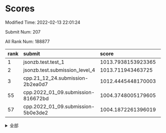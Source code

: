 # Scores

Modified Time: 2022-02-13 22:01:24

Submit Num: 207

All Rank Num: 188877

| rank |               submit               |       score        |       sigma        | pk_num |
| :--- | :--------------------------------- | :----------------- | :----------------- | :----- |
| 1    | jsonzb.test.test_1                 | 1013.7938153923365 | 0.8273521455377703 | 3652   |
| 2    | jsonzb.test.submission_level_4     | 1013.711943463725  | 0.8312209743881909 | 3648   |
| 3    | cpp.21_12_24.submission-2b2ea0d7   | 1012.4445448170003 | 0.7812063319605395 | 3646   |
| 55   | cpp.2022_01_09.submission-816672bd | 1004.3748005179605 | 0.7064645759258111 | 3648   |
| 57   | cpp.2022_01_09.submission-5b0e3de2 | 1004.1872261396019 | 0.7164541368732837 | 3651   |


<details>
<summary>全部</summary>

| rank |                 submit                 |       score        |       sigma        | pk_num |
| :--- | :------------------------------------- | :----------------- | :----------------- | :----- |
| 1    | jsonzb.test.test_1                     | 1013.7938153923365 | 0.8273521455377703 | 3652   |
| 2    | jsonzb.test.submission_level_4         | 1013.711943463725  | 0.8312209743881909 | 3648   |
| 3    | cpp.21_12_24.submission-2b2ea0d7       | 1012.4445448170003 | 0.7812063319605395 | 3646   |
| 4    | gobigger.level_3.submission_level_3_12 | 1011.3443859103168 | 0.7414098018446426 | 3650   |
| 5    | gobigger.level_3.submission_level_3_9  | 1011.1843234410778 | 0.7689843350324729 | 3649   |
| 6    | gobigger.level_3.submission_level_3_38 | 1011.043979685736  | 0.7691034432392763 | 3649   |
| 7    | gobigger.level_3.submission_level_3_7  | 1011.0090827376224 | 0.7464753381959176 | 3650   |
| 8    | gobigger.level_3.submission_level_3_31 | 1010.8937988841708 | 0.7658891924183466 | 3644   |
| 9    | gobigger.level_3.submission_level_3_3  | 1010.8617924724406 | 0.7492361710719754 | 3650   |
| 10   | gobigger.level_3.submission_level_3_16 | 1010.8038184950892 | 0.7734111902736472 | 3654   |
| 11   | gobigger.level_3.submission_level_3_43 | 1010.5825015351147 | 0.7662337151336032 | 3653   |
| 12   | gobigger.level_3.submission_level_3_40 | 1010.5640975405115 | 0.7648385936813085 | 3648   |
| 13   | gobigger.level_3.submission_level_3_13 | 1010.5318976462537 | 0.770859497499111  | 3651   |
| 14   | gobigger.level_3.submission_level_3_5  | 1010.5308746042203 | 0.7762304109018181 | 3648   |
| 15   | gobigger.level_3.submission_level_3_15 | 1010.5196516578302 | 0.8102693446538799 | 3651   |
| 16   | gobigger.level_3.submission_level_3_39 | 1010.5001631198215 | 0.7602162652064192 | 3645   |
| 17   | gobigger.level_3.submission_level_3_2  | 1010.3941790023639 | 0.7723672584355635 | 3645   |
| 18   | gobigger.level_3.submission_level_3_41 | 1010.3532027161174 | 0.7502475459771313 | 3652   |
| 19   | gobigger.level_3.submission_level_3_20 | 1010.3156192328937 | 0.7589729456905253 | 3650   |
| 20   | gobigger.level_3.submission_level_3_44 | 1010.2543008775838 | 0.7426949515652902 | 3651   |
| 21   | gobigger.level_3.submission_level_3_4  | 1010.2380809032322 | 0.7363102192624446 | 3657   |
| 22   | gobigger.level_3.submission_level_3_49 | 1010.2315226106608 | 0.7668162122966231 | 3653   |
| 23   | gobigger.level_3.submission_level_3_11 | 1010.2026456478983 | 0.7850995438970094 | 3652   |
| 24   | gobigger.level_3.submission_level_3_19 | 1010.1592054997933 | 0.770101647749393  | 3652   |
| 25   | gobigger.level_3.submission_level_3_27 | 1010.1336181298059 | 0.7565195839107789 | 3649   |
| 26   | gobigger.level_3.submission_level_3_26 | 1010.0431539987876 | 0.7824203362349961 | 3654   |
| 27   | gobigger.level_3.submission_level_3_30 | 1010.0254040986874 | 0.7556679651458516 | 3649   |
| 28   | gobigger.level_3.submission_level_3_42 | 1010.0014321447275 | 0.7628258162527674 | 3651   |
| 29   | gobigger.level_3.submission_level_3_36 | 1009.9402842730948 | 0.758949666028881  | 3655   |
| 30   | gobigger.level_3.submission_level_3_23 | 1009.8879670687567 | 0.7932152889202528 | 3651   |
| 31   | gobigger.level_3.submission_level_3_33 | 1009.8782139016556 | 0.742304787232837  | 3648   |
| 32   | gobigger.level_3.submission_level_3_46 | 1009.7987962126003 | 0.7622399949975804 | 3651   |
| 33   | gobigger.level_3.submission_level_3_29 | 1009.6875796614092 | 0.7617908773356583 | 3650   |
| 34   | gobigger.level_3.submission_level_3_47 | 1009.6841682558128 | 0.7525255060364181 | 3650   |
| 35   | gobigger.level_3.submission_level_3_35 | 1009.6496471432464 | 0.7648499362707578 | 3652   |
| 36   | gobigger.level_3.submission_level_3_6  | 1009.6016223473492 | 0.7431919344010981 | 3651   |
| 37   | gobigger.level_3.submission_level_3_24 | 1009.5946624660062 | 0.7461615289596923 | 3648   |
| 38   | gobigger.level_3.submission_level_3_1  | 1009.5604728398    | 0.7552889035434777 | 3650   |
| 39   | gobigger.level_3.submission_level_3_28 | 1009.5347593438034 | 0.74708990147975   | 3651   |
| 40   | gobigger.level_3.submission_level_3_14 | 1009.5311095465693 | 0.7500476418332457 | 3652   |
| 41   | gobigger.level_3.submission_level_3_10 | 1009.530724732661  | 0.7767994736855078 | 3653   |
| 42   | gobigger.level_3.submission_level_3_8  | 1009.4800301697996 | 0.727618172749024  | 3651   |
| 43   | gobigger.level_3.submission_level_3_45 | 1009.318146866601  | 0.7719311369038894 | 3651   |
| 44   | gobigger.level_3.submission_level_3_37 | 1009.0789880165826 | 0.7494821007489774 | 3654   |
| 45   | gobigger.level_3.submission_level_3_34 | 1009.038454806498  | 0.7583528445735772 | 3649   |
| 46   | gobigger.level_3.submission_level_3_0  | 1008.9537287603803 | 0.7424464532518642 | 3646   |
| 47   | gobigger.level_3.submission_level_3_17 | 1008.8599670376644 | 0.7437223898363491 | 3649   |
| 48   | gobigger.level_3.submission_level_3_48 | 1008.7500331111859 | 0.7644862534074578 | 3649   |
| 49   | gobigger.level_3.submission_level_3_18 | 1008.6113397574258 | 0.7291668514196089 | 3655   |
| 50   | gobigger.level_3.submission_level_3_25 | 1008.6091271152465 | 0.7506107103183081 | 3649   |
| 51   | gobigger.level_3.submission_level_3_32 | 1008.5497448861274 | 0.7439850839971401 | 3651   |
| 52   | gobigger.level_3.submission_level_3_21 | 1008.5258642591857 | 0.7495192562022961 | 3655   |
| 53   | gobigger.level_3.submission_level_3_22 | 1008.0674812628954 | 0.7206357290840092 | 3650   |
| 54   | gobigger.level_1.submission_level_1_37 | 1004.605336950162  | 0.7223353137373768 | 3649   |
| 55   | cpp.2022_01_09.submission-816672bd     | 1004.3748005179605 | 0.7064645759258111 | 3648   |
| 56   | gobigger.level_1.submission_level_1_27 | 1004.2170507582459 | 0.717621414583985  | 3652   |
| 57   | cpp.2022_01_09.submission-5b0e3de2     | 1004.1872261396019 | 0.7164541368732837 | 3651   |
| 58   | gobigger.level_1.submission_level_1_22 | 1004.1649103720051 | 0.7180384205795983 | 3652   |
| 59   | gobigger.level_1.submission_level_1_24 | 1004.0735350893717 | 0.7001225355474526 | 3652   |
| 60   | gobigger.level_1.submission_level_1_16 | 1004.0518794850645 | 0.7126212501995194 | 3650   |
| 61   | gobigger.level_1.submission_level_1_2  | 1004.0156711568496 | 0.7109410926371367 | 3649   |
| 62   | gobigger.level_1.submission_level_1_35 | 1003.9755322764111 | 0.7066592678424021 | 3651   |
| 63   | gobigger.level_1.submission_level_1_39 | 1003.9720936497744 | 0.7225983494946597 | 3650   |
| 64   | gobigger.level_1.submission_level_1_6  | 1003.963166017237  | 0.730665622812612  | 3645   |
| 65   | gobigger.level_1.submission_level_1_1  | 1003.9219218299362 | 0.7172823265334354 | 3646   |
| 66   | gobigger.level_1.submission_level_1_15 | 1003.8672208660022 | 0.7114958569532558 | 3648   |
| 67   | gobigger.level_1.submission_level_1_11 | 1003.8155424894398 | 0.7113943953351562 | 3646   |
| 68   | gobigger.level_1.submission_level_1_47 | 1003.812524694284  | 0.7246935865627211 | 3648   |
| 69   | gobigger.level_1.submission_level_1_32 | 1003.8047104161276 | 0.7172985141326149 | 3646   |
| 70   | gobigger.level_1.submission_level_1_17 | 1003.7915015252864 | 0.7149878294151693 | 3651   |
| 71   | gobigger.level_1.submission_level_1_33 | 1003.7280716127033 | 0.7166357254551384 | 3649   |
| 72   | gobigger.level_1.submission_level_1_45 | 1003.7068629439887 | 0.7188543403260709 | 3654   |
| 73   | gobigger.level_1.submission_level_1_13 | 1003.6715097501884 | 0.7234933322760121 | 3656   |
| 74   | gobigger.level_1.submission_level_1_29 | 1003.6368752239011 | 0.7121334358870374 | 3652   |
| 75   | gobigger.level_1.submission_level_1_0  | 1003.6152881566633 | 0.7222034544328907 | 3651   |
| 76   | gobigger.level_1.submission_level_1_7  | 1003.5984146639599 | 0.7198595817893844 | 3642   |
| 77   | gobigger.level_1.submission_level_1_36 | 1003.5704652689981 | 0.7097964436884465 | 3652   |
| 78   | gobigger.level_1.submission_level_1_5  | 1003.4968529767835 | 0.7201337371168993 | 3648   |
| 79   | gobigger.level_1.submission_level_1_41 | 1003.4695609270167 | 0.7089441026606992 | 3653   |
| 80   | gobigger.level_1.submission_level_1_23 | 1003.3910947084998 | 0.7120458783466417 | 3650   |
| 81   | gobigger.level_1.submission_level_1_49 | 1003.3785003752745 | 0.7235916850175992 | 3649   |
| 82   | gobigger.level_1.submission_level_1_44 | 1003.3196681552921 | 0.7186314762774636 | 3651   |
| 83   | gobigger.level_1.submission_level_1_4  | 1003.3060713057342 | 0.7195391034717917 | 3653   |
| 84   | gobigger.level_1.submission_level_1_18 | 1003.2812075387357 | 0.7199442286738189 | 3647   |
| 85   | gobigger.level_1.submission_level_1_3  | 1003.2790573766995 | 0.7148817911388646 | 3649   |
| 86   | gobigger.level_1.submission_level_1_34 | 1003.2506757669657 | 0.7091789159135002 | 3652   |
| 87   | gobigger.level_1.submission_level_1_9  | 1003.0764676425072 | 0.7140876522051396 | 3645   |
| 88   | gobigger.level_1.submission_level_1_19 | 1003.0285546559396 | 0.7157267057981547 | 3650   |
| 89   | gobigger.level_1.submission_level_1_20 | 1002.9941641925429 | 0.7063462585184623 | 3653   |
| 90   | gobigger.level_1.submission_level_1_21 | 1002.9805021564424 | 0.7127373897114124 | 3645   |
| 91   | gobigger.level_1.submission_level_1_30 | 1002.9476957908822 | 0.7065042077224964 | 3643   |
| 92   | gobigger.level_1.submission_level_1_10 | 1002.8919240947072 | 0.7216090163539856 | 3652   |
| 93   | gobigger.level_1.submission_level_1_43 | 1002.8653865874244 | 0.709491013507943  | 3651   |
| 94   | gobigger.level_1.submission_level_1_48 | 1002.8147221798653 | 0.7081085035254372 | 3653   |
| 95   | gobigger.level_1.submission_level_1_26 | 1002.4294021383088 | 0.7161175382108687 | 3652   |
| 96   | gobigger.level_1.submission_level_1_8  | 1002.2127964378981 | 0.7097202316100406 | 3653   |
| 97   | gobigger.level_1.submission_level_1_14 | 1002.108456567974  | 0.7122713955325761 | 3649   |
| 98   | gobigger.level_1.submission_level_1_31 | 1002.1019370549362 | 0.7149136324335209 | 3645   |
| 99   | gobigger.level_1.submission_level_1_46 | 1002.0892292313343 | 0.7022587639054805 | 3649   |
| 100  | gobigger.level_1.submission_level_1_12 | 1002.0712340925481 | 0.7243950811906366 | 3652   |
| 101  | gobigger.level_1.submission_level_1_28 | 1002.0403558723337 | 0.7103679249538991 | 3650   |
| 102  | gobigger.level_1.submission_level_1_40 | 1001.8797294229726 | 0.7143044519992527 | 3648   |
| 103  | gobigger.level_1.submission_level_1_42 | 1001.8768928198793 | 0.7235693277364489 | 3647   |
| 104  | gobigger.level_1.submission_level_1_25 | 1001.8113631064338 | 0.7078118761739923 | 3643   |
| 105  | gobigger.level_1.submission_level_1_38 | 1001.5285983704241 | 0.7033961527681083 | 3654   |
| 106  | gobigger.random.submission_random_36   | 997.5308737537769  | 0.7135844253016662 | 3653   |
| 107  | gobigger.random.submission_random_25   | 997.5254077356775  | 0.7224236369575581 | 3650   |
| 108  | gobigger.random.submission_random_39   | 996.8972275538615  | 0.6990861859284789 | 3650   |
| 109  | gobigger.random.submission_random_30   | 996.7832019840677  | 0.7245496456319798 | 3646   |
| 110  | gobigger.random.submission_random_12   | 996.7586871506365  | 0.701590048006864  | 3653   |
| 111  | gobigger.random.submission_random_26   | 996.7532992065943  | 0.7150150173389103 | 3652   |
| 112  | gobigger.random.submission_random_13   | 996.7222556002766  | 0.7125248983640197 | 3649   |
| 113  | gobigger.random.submission_random_44   | 996.670711080217   | 0.7131523246057664 | 3653   |
| 114  | gobigger.random.submission_random_10   | 996.6597949570902  | 0.7144529921392864 | 3649   |
| 115  | gobigger.random.submission_random_38   | 996.5694809565925  | 0.7092898284358558 | 3651   |
| 116  | gobigger.random.submission_random_18   | 996.4724203144077  | 0.7097468985558406 | 3647   |
| 117  | gobigger.random.submission_random_33   | 996.4713261204435  | 0.7074169792158297 | 3654   |
| 118  | gobigger.random.submission_random_47   | 996.4373137818405  | 0.7059642500935758 | 3645   |
| 119  | gobigger.random.submission_random_6    | 996.3684883651168  | 0.7062593777724275 | 3651   |
| 120  | gobigger.random.submission_random_8    | 996.3537409852195  | 0.7005993264933847 | 3649   |
| 121  | gobigger.random.submission_random_7    | 996.1788723112055  | 0.7163670601363353 | 3649   |
| 122  | gobigger.random.submission_random_29   | 996.1735171123246  | 0.7093883635202611 | 3651   |
| 123  | gobigger.random.submission_random_21   | 996.1355145881329  | 0.7055617343152606 | 3650   |
| 124  | gobigger.random.submission_random_19   | 996.0963854137187  | 0.7053963737036045 | 3646   |
| 125  | gobigger.random.submission_random_48   | 996.0961994585219  | 0.7008483375275544 | 3650   |
| 126  | gobigger.random.submission_random_5    | 996.0875313017234  | 0.737014963730087  | 3649   |
| 127  | gobigger.random.submission_random_28   | 996.0431414167087  | 0.7068213933175099 | 3654   |
| 128  | gobigger.random.submission_random_0    | 996.0321528300375  | 0.7209116295818944 | 3647   |
| 129  | gobigger.random.submission_random_15   | 996.0302130991629  | 0.7108985922445206 | 3654   |
| 130  | gobigger.random.submission_random_31   | 996.0029264812774  | 0.7078767780937529 | 3648   |
| 131  | gobigger.random.submission_random_4    | 995.9740022916887  | 0.7114670665856531 | 3655   |
| 132  | gobigger.random.submission_random_22   | 995.973845298419   | 0.7213318467407182 | 3652   |
| 133  | gobigger.random.submission_random_2    | 995.9308665063772  | 0.7080971569921792 | 3643   |
| 134  | gobigger.random.submission_random_24   | 995.9250601078536  | 0.7200783672588857 | 3649   |
| 135  | gobigger.random.submission_random_41   | 995.9188252428337  | 0.7245400674555958 | 3654   |
| 136  | gobigger.random.submission_random_1    | 995.8538541013946  | 0.7195395743395312 | 3648   |
| 137  | gobigger.random.submission_random_40   | 995.8363658639242  | 0.7198182993649574 | 3649   |
| 138  | gobigger.random.submission_random_49   | 995.8247489121417  | 0.7139581248780236 | 3653   |
| 139  | gobigger.random.submission_random_23   | 995.8099353558438  | 0.7175034224057125 | 3649   |
| 140  | gobigger.random.submission_random_37   | 995.7554616390972  | 0.7238712088137804 | 3647   |
| 141  | gobigger.random.submission_random_34   | 995.7470872599142  | 0.7146120719483321 | 3652   |
| 142  | gobigger.random.submission_random_42   | 995.7066154767482  | 0.7190513335893703 | 3646   |
| 143  | gobigger.random.submission_random_32   | 995.6853765448532  | 0.7033207908596004 | 3647   |
| 144  | gobigger.random.submission_random_20   | 995.6841677612965  | 0.7220203462842885 | 3646   |
| 145  | gobigger.random.submission_random_45   | 995.6029023467538  | 0.720163960567639  | 3645   |
| 146  | gobigger.random.submission_random_14   | 995.4798388857523  | 0.6974434468473423 | 3652   |
| 147  | gobigger.random.submission_random_11   | 995.4188273568709  | 0.7035396827676403 | 3653   |
| 148  | gobigger.random.submission_random_27   | 995.3838268927483  | 0.7290967387525858 | 3652   |
| 149  | gobigger.random.submission_random_35   | 995.3564983316434  | 0.7139101256748686 | 3655   |
| 150  | gobigger.random.submission_random_46   | 995.3560012738869  | 0.7083875947848547 | 3652   |
| 151  | gobigger.random.submission_random_16   | 995.3017069590957  | 0.7145779591294574 | 3650   |
| 152  | gobigger.random.submission_random_17   | 995.1735266637285  | 0.7231713341231019 | 3650   |
| 153  | gobigger.random.submission_random_3    | 994.8810319526667  | 0.7288463276532889 | 3650   |
| 154  | gobigger.random.submission_random_43   | 994.3958448709504  | 0.7171209011535449 | 3649   |
| 155  | gobigger.level_2.submission_level_2_24 | 994.3423782229469  | 0.7176778250544862 | 3647   |
| 156  | gobigger.random.submission_random_9    | 993.9057723477146  | 0.7133887324773953 | 3648   |
| 157  | gobigger.level_2.submission_level_2_49 | 993.5732012431453  | 0.7200016379768611 | 3652   |
| 158  | gobigger.level_2.submission_level_2_8  | 993.4223904479678  | 0.7421155244331341 | 3646   |
| 159  | gobigger.level_2.submission_level_2_46 | 993.4162374717607  | 0.738240264243636  | 3651   |
| 160  | gobigger.level_2.submission_level_2_17 | 993.1433717822417  | 0.7335086170007229 | 3649   |
| 161  | gobigger.level_2.submission_level_2_9  | 993.1401202365479  | 0.7471661862954062 | 3649   |
| 162  | gobigger.level_2.submission_level_2_10 | 993.0638383726096  | 0.7407000041388219 | 3648   |
| 163  | gobigger.level_2.submission_level_2_1  | 993.0593415815773  | 0.7473978314016083 | 3650   |
| 164  | gobigger.level_2.submission_level_2_13 | 993.0255128273316  | 0.7340942037756432 | 3647   |
| 165  | gobigger.level_2.submission_level_2_45 | 992.9979863313163  | 0.7469762173950212 | 3647   |
| 166  | gobigger.level_2.submission_level_2_36 | 992.9679870490672  | 0.7456106597259553 | 3652   |
| 167  | gobigger.level_2.submission_level_2_4  | 992.8834759757657  | 0.7575233270289533 | 3654   |
| 168  | gobigger.level_2.submission_level_2_39 | 992.6423647840079  | 0.7473528830793633 | 3648   |
| 169  | gobigger.level_2.submission_level_2_42 | 992.5692326499974  | 0.746407908334402  | 3650   |
| 170  | gobigger.level_2.submission_level_2_23 | 992.5039397178458  | 0.745495555077751  | 3651   |
| 171  | gobigger.level_2.submission_level_2_20 | 992.4854895963244  | 0.7473932237251205 | 3653   |
| 172  | gobigger.level_2.submission_level_2_22 | 992.4295216083071  | 0.7569392850950588 | 3653   |
| 173  | gobigger.level_2.submission_level_2_25 | 992.3685217959056  | 0.7436039187381108 | 3646   |
| 174  | gobigger.level_2.submission_level_2_40 | 992.3473043164629  | 0.7423020524881091 | 3649   |
| 175  | gobigger.level_2.submission_level_2_26 | 992.3204434015324  | 0.738662539784256  | 3651   |
| 176  | gobigger.level_2.submission_level_2_38 | 992.2732537642347  | 0.7418382610287939 | 3651   |
| 177  | gobigger.level_2.submission_level_2_15 | 992.2652961541585  | 0.7716862630514046 | 3649   |
| 178  | gobigger.level_2.submission_level_2_0  | 992.2481439925407  | 0.7467260768018056 | 3653   |
| 179  | gobigger.level_2.submission_level_2_16 | 992.229798153919   | 0.7540049837660946 | 3645   |
| 180  | gobigger.level_2.submission_level_2_12 | 992.1803508511731  | 0.7408343762867754 | 3651   |
| 181  | gobigger.level_2.submission_level_2_29 | 992.0671843908311  | 0.740152019462398  | 3651   |
| 182  | gobigger.level_2.submission_level_2_2  | 992.0172269543965  | 0.7452617437645112 | 3648   |
| 183  | gobigger.level_2.submission_level_2_31 | 991.8643841201916  | 0.7483594343942944 | 3648   |
| 184  | gobigger.level_2.submission_level_2_37 | 991.817506609053   | 0.7481395583018807 | 3653   |
| 185  | gobigger.level_2.submission_level_2_3  | 991.7698590411887  | 0.7406588523727802 | 3648   |
| 186  | gobigger.level_2.submission_level_2_41 | 991.741640388955   | 0.7532814294307657 | 3647   |
| 187  | gobigger.level_2.submission_level_2_43 | 991.727061938981   | 0.7446153490764005 | 3647   |
| 188  | gobigger.level_2.submission_level_2_5  | 991.7169755792742  | 0.7640801981036477 | 3650   |
| 189  | gobigger.level_2.submission_level_2_28 | 991.6933697139323  | 0.755132529890691  | 3655   |
| 190  | gobigger.level_2.submission_level_2_14 | 991.6868288870564  | 0.7499071657216279 | 3646   |
| 191  | gobigger.level_2.submission_level_2_11 | 991.6448536165094  | 0.7673876820753237 | 3652   |
| 192  | gobigger.level_2.submission_level_2_33 | 991.5300630701154  | 0.7589200448190098 | 3652   |
| 193  | gobigger.level_2.submission_level_2_7  | 991.5212656413606  | 0.7720003246574695 | 3650   |
| 194  | gobigger.level_2.submission_level_2_30 | 991.5197022804468  | 0.7568103674215827 | 3651   |
| 195  | gobigger.level_2.submission_level_2_27 | 991.4464826834327  | 0.758971947863167  | 3652   |
| 196  | gobigger.level_2.submission_level_2_44 | 991.2971379096908  | 0.7329874182418967 | 3643   |
| 197  | gobigger.level_2.submission_level_2_48 | 991.2924288666261  | 0.772017457177073  | 3644   |
| 198  | gobigger.level_2.submission_level_2_35 | 991.2291617589689  | 0.7395518494278319 | 3646   |
| 199  | gobigger.level_2.submission_level_2_19 | 991.1747259011021  | 0.74353389591919   | 3651   |
| 200  | gobigger.level_2.submission_level_2_34 | 991.0417110424737  | 0.7496643530701986 | 3652   |
| 201  | gobigger.level_2.submission_level_2_6  | 990.9920803734295  | 0.7554039596285096 | 3650   |
| 202  | gobigger.level_2.submission_level_2_32 | 990.928184987741   | 0.751188349049087  | 3648   |
| 203  | gobigger.level_2.submission_level_2_18 | 990.9087562221969  | 0.7546877380074948 | 3644   |
| 204  | gobigger.level_2.submission_level_2_21 | 990.8441655012849  | 0.7681139552960156 | 3647   |
| 205  | gobigger.level_2.submission_level_2_47 | 990.6122514636508  | 0.7933325386299211 | 3653   |
| 206  | gobigger.none.submission_none_1        | 978.450258740264   | 1.1790579439367042 | 3646   |
| 207  | gobigger.none.submission_none_0        | 975.8643179641831  | 1.4789230715491335 | 3649   |

</details>